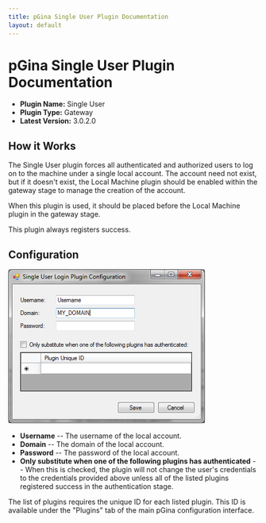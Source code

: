```yaml
---
title: pGina Single User Plugin Documentation
layout: default
---
```


pGina Single User Plugin Documentation
===================

* **Plugin Name:** Single User
* **Plugin Type:** Gateway
* **Latest Version:** 3.0.2.0

How it Works
--------------------

The Single User plugin forces all authenticated and authorized users to log on to the machine
under a single local account.  The account need not exist, but if it doesn't exist,
the Local Machine plugin should be enabled within the gateway stage to manage the creation
of the account.

When this plugin is used, it should be placed before the Local Machine plugin in the gateway
stage.

This plugin always registers success.

Configuration
----------------------

![Single User Plugin Configuration](images/single_user_config.png)

* **Username** -- The username of the local account.
* **Domain** -- The domain of the local account.
* **Password** -- The password of the local account.
* **Only substitute when one of the following plugins has authenticated** -- When this is checked,
the plugin will not change the user's credentials to the credentials provided above unless
all of the listed plugins registered success in the authentication stage.

The list of plugins requires the unique ID for each listed plugin.  This ID is available 
under the "Plugins" tab of the main pGina configuration interface.

